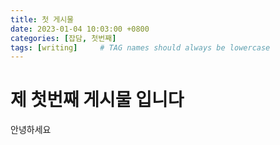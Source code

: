 ```yaml
---
title: 첫 게시물
date: 2023-01-04 10:03:00 +0800
categories: [잡담, 첫번째]
tags: [writing]     # TAG names should always be lowercase
---
```


# 제 첫번째 게시물 입니다

안녕하세요
